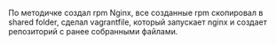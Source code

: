 По методичке создал rpm Nginx, все созданные rpm скопировал в shared folder, сделал vagrantfile, который запускает nginx и создает репозиторий с ранее собранными файлами.
